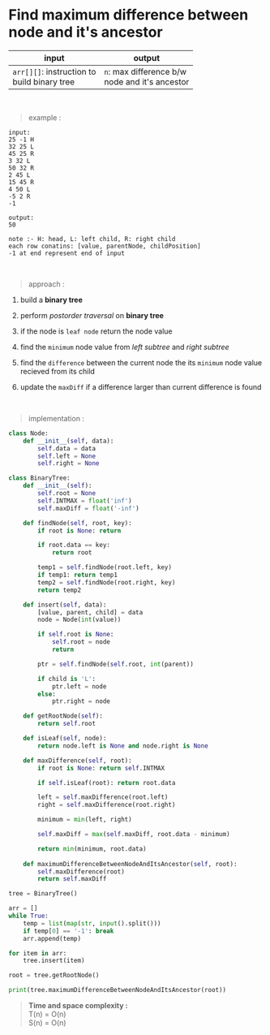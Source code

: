 # Find maximum difference between node and it's ancestor

| input | output |
| --- | --- |
| `arr[][]`: instruction to <br> build binary tree | `n`: max difference b/w <br> node and it's ancestor |

<br>

> example :

```
input:
25 -1 H
32 25 L
45 25 R
3 32 L
50 32 R
2 45 L
15 45 R
4 50 L
-5 2 R
-1

output:
50
```
```
note :- H: head, L: left child, R: right child
each row conatins: [value, parentNode, childPosition]
-1 at end represent end of input
```

<br>

> approach :

1. build a **binary tree**

2. perform *postorder traversal* on **binary tree**

3. if the node is `leaf node` return the node value

4. find the `minimum` node value from *left subtree* and *right subtree*

5. find the `difference` between the current node the its `minimum` node value recieved from its child

6. update the `maxDiff` if a difference larger than current difference is found

<br>

> implementation :

```python
class Node:
    def __init__(self, data):
        self.data = data
        self.left = None
        self.right = None

class BinaryTree:
    def __init__(self):
        self.root = None
        self.INTMAX = float('inf')
        self.maxDiff = float('-inf')

    def findNode(self, root, key):
        if root is None: return

        if root.data == key:
            return root

        temp1 = self.findNode(root.left, key)
        if temp1: return temp1
        temp2 = self.findNode(root.right, key)
        return temp2

    def insert(self, data):
        [value, parent, child] = data
        node = Node(int(value))

        if self.root is None:
            self.root = node
            return

        ptr = self.findNode(self.root, int(parent))

        if child is 'L':
            ptr.left = node
        else:
            ptr.right = node

    def getRootNode(self):
        return self.root

    def isLeaf(self, node):
        return node.left is None and node.right is None 

    def maxDifference(self, root):
        if root is None: return self.INTMAX

        if self.isLeaf(root): return root.data

        left = self.maxDifference(root.left)
        right = self.maxDifference(root.right)

        minimum = min(left, right)

        self.maxDiff = max(self.maxDiff, root.data - minimum)

        return min(minimum, root.data)
    
    def maximumDifferenceBetweenNodeAndItsAncestor(self, root):
        self.maxDifference(root)
        return self.maxDiff

tree = BinaryTree()

arr = []
while True:
    temp = list(map(str, input().split()))
    if temp[0] == '-1': break
    arr.append(temp)

for item in arr:
    tree.insert(item)

root = tree.getRootNode()

print(tree.maximumDifferenceBetweenNodeAndItsAncestor(root))
```

> **Time and space complexity :**
<br>T(n) = O(n)
<br>S(n) = O(n)